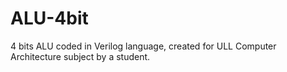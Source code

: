 # ALU-4bit
4 bits ALU coded in Verilog language, created for ULL Computer Architecture subject by a student.

